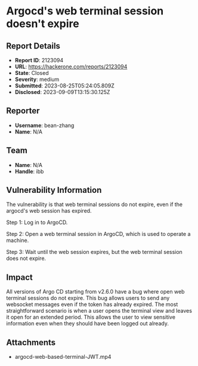 # Argocd's web terminal session doesn't expire

## Report Details
- **Report ID**: 2123094
- **URL**: https://hackerone.com/reports/2123094
- **State**: Closed
- **Severity**: medium
- **Submitted**: 2023-08-25T05:24:05.809Z
- **Disclosed**: 2023-09-09T13:15:30.125Z

## Reporter
- **Username**: bean-zhang
- **Name**: N/A

## Team
- **Name**: N/A
- **Handle**: ibb

## Vulnerability Information
The vulnerability is that  web terminal sessions do not expire, even if the argocd's web session has expired.

Step 1: Log in to ArgoCD.

Step 2: Open a web terminal session in ArgoCD, which is used to operate a machine.

Step 3: Wait until the web session expires, but the web terminal session does not expire.

## Impact

All versions of Argo CD starting from v2.6.0 have a bug where open web terminal sessions do not expire. This bug allows users to send any websocket messages even if the token has already expired. The most straightforward scenario is when a user opens the terminal view and leaves it open for an extended period. This allows the user to view sensitive information even when they should have been logged out already.

## Attachments
- argocd-web-based-terminal-JWT.mp4
